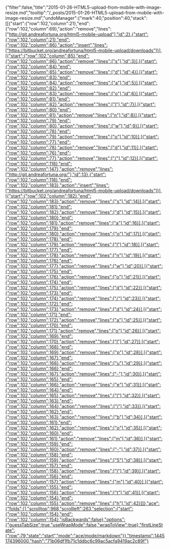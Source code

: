 {"filter":false,"title":"2015-01-26-HTML5-upload-from-mobile-with-image-resize.md","tooltip":"/_posts/2015-01-26-HTML5-upload-from-mobile-with-image-resize.md","undoManager":{"mark":40,"position":40,"stack":[[{"start":{"row":102,"column":21},"end":{"row":102,"column":69},"action":"remove","lines":["http://git.andreafortuna.org/html5-mobile-upload"],"id":2},{"start":{"row":102,"column":21},"end":{"row":102,"column":86},"action":"insert","lines":["https://bitbucket.org/andreafortuna/html5-mobile-upload/downloads"]}],[{"start":{"row":102,"column":85},"end":{"row":102,"column":86},"action":"remove","lines":["s"],"id":3}],[{"start":{"row":102,"column":84},"end":{"row":102,"column":85},"action":"remove","lines":["d"],"id":4}],[{"start":{"row":102,"column":83},"end":{"row":102,"column":84},"action":"remove","lines":["a"],"id":5}],[{"start":{"row":102,"column":82},"end":{"row":102,"column":83},"action":"remove","lines":["o"],"id":6}],[{"start":{"row":102,"column":81},"end":{"row":102,"column":82},"action":"remove","lines":["l"],"id":7}],[{"start":{"row":102,"column":80},"end":{"row":102,"column":81},"action":"remove","lines":["n"],"id":8}],[{"start":{"row":102,"column":79},"end":{"row":102,"column":80},"action":"remove","lines":["w"],"id":9}],[{"start":{"row":102,"column":78},"end":{"row":102,"column":79},"action":"remove","lines":["o"],"id":10}],[{"start":{"row":102,"column":77},"end":{"row":102,"column":78},"action":"remove","lines":["d"],"id":11}],[{"start":{"row":102,"column":76},"end":{"row":102,"column":77},"action":"remove","lines":["/"],"id":12}],[{"start":{"row":102,"column":118},"end":{"row":102,"column":147},"action":"remove","lines":["http://git.andreafortuna.org/"],"id":13},{"start":{"row":102,"column":118},"end":{"row":102,"column":183},"action":"insert","lines":["https://bitbucket.org/andreafortuna/html5-mobile-upload/downloads"]}],[{"start":{"row":102,"column":182},"end":{"row":102,"column":183},"action":"remove","lines":["s"],"id":14}],[{"start":{"row":102,"column":181},"end":{"row":102,"column":182},"action":"remove","lines":["d"],"id":15}],[{"start":{"row":102,"column":180},"end":{"row":102,"column":181},"action":"remove","lines":["a"],"id":16}],[{"start":{"row":102,"column":179},"end":{"row":102,"column":180},"action":"remove","lines":["o"],"id":17}],[{"start":{"row":102,"column":178},"end":{"row":102,"column":179},"action":"remove","lines":["l"],"id":18}],[{"start":{"row":102,"column":177},"end":{"row":102,"column":178},"action":"remove","lines":["n"],"id":19}],[{"start":{"row":102,"column":176},"end":{"row":102,"column":177},"action":"remove","lines":["w"],"id":20}],[{"start":{"row":102,"column":175},"end":{"row":102,"column":176},"action":"remove","lines":["o"],"id":21}],[{"start":{"row":102,"column":174},"end":{"row":102,"column":175},"action":"remove","lines":["d"],"id":22}],[{"start":{"row":102,"column":173},"end":{"row":102,"column":174},"action":"remove","lines":["/"],"id":23}],[{"start":{"row":102,"column":172},"end":{"row":102,"column":173},"action":"remove","lines":["d"],"id":24}],[{"start":{"row":102,"column":171},"end":{"row":102,"column":172},"action":"remove","lines":["a"],"id":25}],[{"start":{"row":102,"column":170},"end":{"row":102,"column":171},"action":"remove","lines":["o"],"id":26}],[{"start":{"row":102,"column":169},"end":{"row":102,"column":170},"action":"remove","lines":["l"],"id":27}],[{"start":{"row":102,"column":168},"end":{"row":102,"column":169},"action":"remove","lines":["p"],"id":28}],[{"start":{"row":102,"column":167},"end":{"row":102,"column":168},"action":"remove","lines":["u"],"id":29}],[{"start":{"row":102,"column":166},"end":{"row":102,"column":167},"action":"remove","lines":["-"],"id":30}],[{"start":{"row":102,"column":165},"end":{"row":102,"column":166},"action":"remove","lines":["e"],"id":31}],[{"start":{"row":102,"column":164},"end":{"row":102,"column":165},"action":"remove","lines":["l"],"id":32}],[{"start":{"row":102,"column":163},"end":{"row":102,"column":164},"action":"remove","lines":["i"],"id":33}],[{"start":{"row":102,"column":162},"end":{"row":102,"column":163},"action":"remove","lines":["b"],"id":34}],[{"start":{"row":102,"column":161},"end":{"row":102,"column":162},"action":"remove","lines":["o"],"id":35}],[{"start":{"row":102,"column":160},"end":{"row":102,"column":161},"action":"remove","lines":["m"],"id":36}],[{"start":{"row":102,"column":159},"end":{"row":102,"column":160},"action":"remove","lines":["-"],"id":37}],[{"start":{"row":102,"column":158},"end":{"row":102,"column":159},"action":"remove","lines":["5"],"id":38}],[{"start":{"row":102,"column":157},"end":{"row":102,"column":158},"action":"remove","lines":["l"],"id":39}],[{"start":{"row":102,"column":156},"end":{"row":102,"column":157},"action":"remove","lines":["m"],"id":40}],[{"start":{"row":102,"column":155},"end":{"row":102,"column":156},"action":"remove","lines":["t"],"id":41}],[{"start":{"row":102,"column":154},"end":{"row":102,"column":155},"action":"remove","lines":["h"],"id":42}]]},"ace":{"folds":[],"scrolltop":968,"scrollleft":263,"selection":{"start":{"row":102,"column":154},"end":{"row":102,"column":154},"isBackwards":false},"options":{"guessTabSize":true,"useWrapMode":false,"wrapToView":true},"firstLineState":{"row":79,"state":"start","mode":"ace/mode/markdown"}},"timestamp":1445174396000,"hash":"71b06df1fb71c1ddbc6c99ac5acfa9419ac2c89f"}